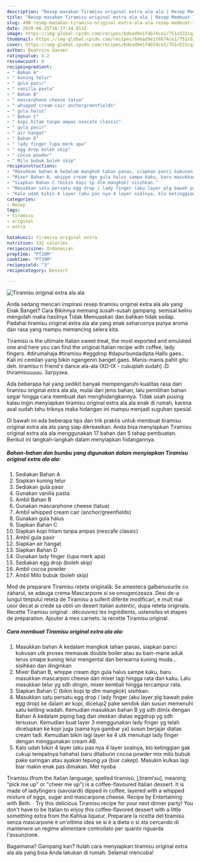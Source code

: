```yaml
---
description: "Resep masakan Tiramisu original extra ala ala | Resep Membuat Tiramisu original extra ala ala Yang Bisa Manjain Lidah"
title: "Resep masakan Tiramisu original extra ala ala | Resep Membuat Tiramisu original extra ala ala Yang Bisa Manjain Lidah"
slug: 498-resep-masakan-tiramisu-original-extra-ala-ala-resep-membuat-tiramisu-original-extra-ala-ala-yang-bisa-manjain-lidah
date: 2020-06-25T16:17:24.811Z
image: https://img-global.cpcdn.com/recipes/6dead9e1f4b74ce1/751x532cq70/tiramisu-original-extra-ala-ala-foto-resep-utama.jpg
thumbnail: https://img-global.cpcdn.com/recipes/6dead9e1f4b74ce1/751x532cq70/tiramisu-original-extra-ala-ala-foto-resep-utama.jpg
cover: https://img-global.cpcdn.com/recipes/6dead9e1f4b74ce1/751x532cq70/tiramisu-original-extra-ala-ala-foto-resep-utama.jpg
author: Beatrice Garner
ratingvalue: 4.2
reviewcount: 9
recipeingredient:
- " Bahan A"
- " kuning telur"
- " gula pasir"
- " vanilla pasta"
- " Bahan B"
- " mascarphone cheese tatua"
- " whipped cream cair anchorgreenfields"
- " gula halus"
- " Bahan C"
- " kopi hitam tanpa ampas nescafe classic"
- " gula pasir"
- " air hangat"
- " Bahan D"
- " lady finger lupa merk apa"
- " egg drop boleh skip"
- " cocoa powder"
- " Milo bubuk boleh skip"
recipeinstructions:
- "Masukkan bahan A kedalam mangkok tahan panas, siapkan panci kukusan utk proses memasak double boiler atau au bain-marie aduk terus smape kuning telur mengental dan berwarna kuning muda... sisihkan dan dinginkan"
- "Mixer Bahan B, whippe cream dgn gula halus sampe kaku, baru masukkan mascarpon cheese dan mixer lagi hingga rata dan kaku. Lalu masukkan telur yg sdh dingin, mixer kembali hingga tercampur rata."
- "Siapkan Bahan C (bikin kopi tp dlm mangkok) sisihkan."
- "Masukkan satu persatu egg drop / lady finger (aku layer plg bawah pake egg drop) ke dalam air kopi, dicelup2 pake sendok dan susun memenuhi satu keliling wadah. Kemudian masukkan bahan B yg sdh dimix dengan Bahan A kedalam piping bag dan oleskan diatas eggdrop yg sdh tersusun. Kemudian buat layer 3 menggunakan lady finger yg telah dicelupkan ke kopi juga (sama kya gambar ya) susun berjajar diatas cream tadi. Kemudian bikin lagi layer ke 4 utk menutupi lady finger dengan menggunakan cream AB."
- "Kalo udah bikin 4 layer (aku pas nya 4 layer soalnya, klo ketinggian gak cukup tempatnya hahaha) baru ditaburin cocoa powder mix milo bubuk pake saringan atau ayakan tepung ya (biar cakep). Masukin kulkas lagi biar makin enak pas dimakan. Met nyoba"
categories:
- Resep
tags:
- tiramisu
- original
- extra

katakunci: tiramisu original extra 
nutrition: 132 calories
recipecuisine: Indonesian
preptime: "PT20M"
cooktime: "PT39M"
recipeyield: "3"
recipecategory: Dessert

---
```



![Tiramisu original extra ala ala](https://img-global.cpcdn.com/recipes/6dead9e1f4b74ce1/751x532cq70/tiramisu-original-extra-ala-ala-foto-resep-utama.jpg)

Anda sedang mencari inspirasi resep tiramisu original extra ala ala yang Enak Banget? Cara Bikinnya memang susah-susah gampang. semisal keliru mengolah maka hasilnya Tidak Memuaskan dan bahkan tidak sedap. Padahal tiramisu original extra ala ala yang enak seharusnya punya aroma dan rasa yang mampu memancing selera kita.

Tiramisù is the ultimate Italian sweet treat, the most exported and emulated one and here you can find the original Italian recipe with coffee, lady fingers. #dirumahaja #tiramisu #eggdrop #dapurbundadipta Hallo gaes.. Kali ini cemilan yang bikin ngangenin banget gaes. Manis-manis pahit gitu deh. tiramisu n friend&#39;s dance ala-ala (XO-IX - cukuplah sudah) :D. thiramisuuuuu. Загрузка.

Ada beberapa hal yang sedikit banyak mempengaruhi kualitas rasa dari tiramisu original extra ala ala, mulai dari jenis bahan, lalu pemilihan bahan segar hingga cara membuat dan menghidangkannya. Tidak usah pusing kalau ingin menyiapkan tiramisu original extra ala ala enak di rumah, karena asal sudah tahu triknya maka hidangan ini mampu menjadi suguhan spesial.


Di bawah ini ada beberapa tips dan trik praktis untuk membuat tiramisu original extra ala ala yang siap dikreasikan. Anda bisa menyiapkan Tiramisu original extra ala ala menggunakan 17 bahan dan 5 tahap pembuatan. Berikut ini langkah-langkah dalam menyiapkan hidangannya.

<!--inarticleads1-->

##### Bahan-bahan dan bumbu yang digunakan dalam menyiapkan Tiramisu original extra ala ala:

1. Sediakan  Bahan A
1. Siapkan  kuning telur
1. Sediakan  gula pasir
1. Gunakan  vanilla pasta
1. Ambil  Bahan B
1. Gunakan  mascarphone cheese (tatua)
1. Ambil  whipped cream cair (anchor/greenfields)
1. Gunakan  gula halus
1. Siapkan  Bahan C
1. Siapkan  kopi hitam tanpa ampas (nescafe classic)
1. Ambil  gula pasir
1. Siapkan  air hangat
1. Siapkan  Bahan D
1. Gunakan  lady finger (lupa merk apa)
1. Sediakan  egg drop (boleh skip)
1. Ambil  cocoa powder
1. Ambil  Milo bubuk (boleh skip)


Mod de preparare Tiramisu rețeta originală: Se amesteca galbenusurile cu zaharul, se adauga crema Mascarpone si se omogenizeaza. Desi de-a lungul timpului reteta de Tiramisu a suferit diferite modificari, e mult mai usor decat ai crede sa obtii un desert italian autentic, dupa reteta originala. Recette Tiramisu original : découvrez les ingrédients, ustensiles et étapes de préparation. Ajouter à mes carnets. la recette Tiramisu original. 

<!--inarticleads2-->

##### Cara membuat Tiramisu original extra ala ala:

1. Masukkan bahan A kedalam mangkok tahan panas, siapkan panci kukusan utk proses memasak double boiler atau au bain-marie aduk terus smape kuning telur mengental dan berwarna kuning muda... sisihkan dan dinginkan
1. Mixer Bahan B, whippe cream dgn gula halus sampe kaku, baru masukkan mascarpon cheese dan mixer lagi hingga rata dan kaku. Lalu masukkan telur yg sdh dingin, mixer kembali hingga tercampur rata.
1. Siapkan Bahan C (bikin kopi tp dlm mangkok) sisihkan.
1. Masukkan satu persatu egg drop / lady finger (aku layer plg bawah pake egg drop) ke dalam air kopi, dicelup2 pake sendok dan susun memenuhi satu keliling wadah. Kemudian masukkan bahan B yg sdh dimix dengan Bahan A kedalam piping bag dan oleskan diatas eggdrop yg sdh tersusun. Kemudian buat layer 3 menggunakan lady finger yg telah dicelupkan ke kopi juga (sama kya gambar ya) susun berjajar diatas cream tadi. Kemudian bikin lagi layer ke 4 utk menutupi lady finger dengan menggunakan cream AB.
1. Kalo udah bikin 4 layer (aku pas nya 4 layer soalnya, klo ketinggian gak cukup tempatnya hahaha) baru ditaburin cocoa powder mix milo bubuk pake saringan atau ayakan tepung ya (biar cakep). Masukin kulkas lagi biar makin enak pas dimakan. Met nyoba


Tiramisu (from the Italian language, spelled tiramisù, [ˌtiramiˈsu], meaning &#34;pick me up&#34; or &#34;cheer me up&#34;) is a coffee-flavoured Italian dessert. It is made of ladyfingers (savoiardi) dipped in coffee, layered with a whipped mixture of eggs, sugar and mascarpone cheese. Recipe by Entertaining with Beth. · Try this delicious Tiramisu recipe for your next dinner party! You don&#39;t have to be Italian to enjoy this coffee-flavored dessert with a little something extra from the Kahlua liqueur. Preparare la ricetta del tiramisù senza mascarpone è un&#39;ottima idea se si è a dieta o si sta cercando di mantenere un regime alimentare controllato per quanto riguarda l&#39;assunzione. 

Bagaimana? Gampang kan? Itulah cara menyiapkan tiramisu original extra ala ala yang bisa Anda lakukan di rumah. Selamat mencoba!
